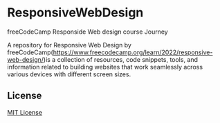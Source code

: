 # ResponsiveWebDesign
freeCodeCamp Responside Web design course Journey

A repository for Responsive Web Design by freeCodeCamp(https://www.freecodecamp.org/learn/2022/responsive-web-design/)is a collection of resources, code snippets, tools, and information related to building websites that work seamlessly across various devices with different screen sizes.

## License
[MIT License](LICENSE)